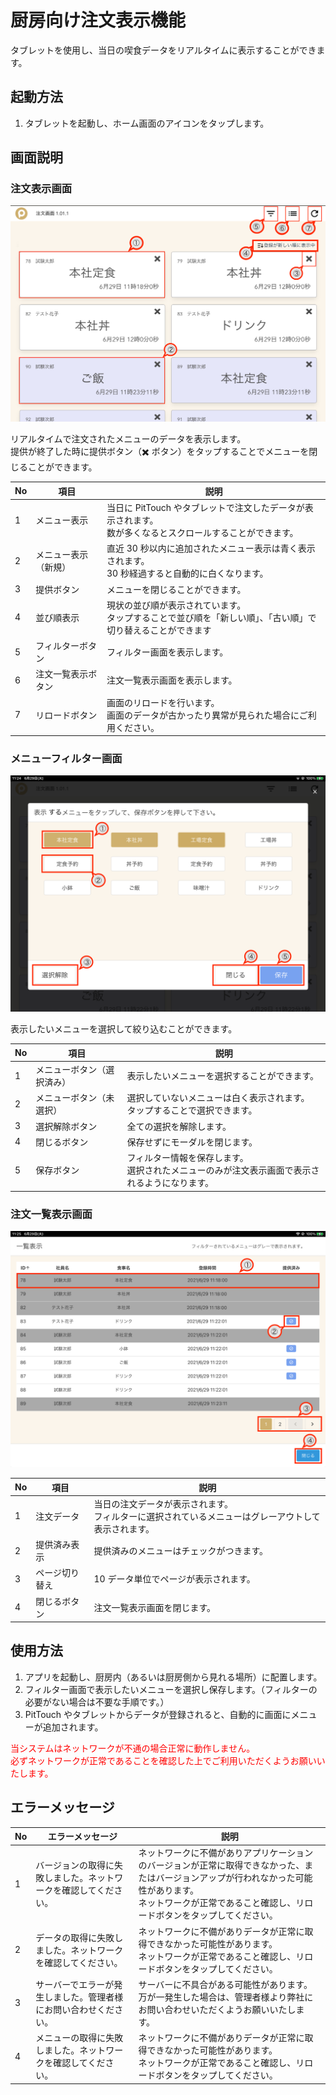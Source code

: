 # 厨房向け注文表示機能

タブレットを使用し、当日の喫食データをリアルタイムに表示することができます。

## 起動方法

1. タブレットを起動し、ホーム画面のアイコンをタップします。

## 画面説明

### 注文表示画面

![厨房表示画面](img/forkitchen/forkitchen.png)

リアルタイムで注文されたメニューのデータを表示します。  
提供が終了した時に提供ボタン（✖️ ボタン）をタップすることでメニューを閉じることができます。

| No  | 項目                 | 説明                                                                                                           |
| --- | -------------------- | -------------------------------------------------------------------------------------------------------------- |
| 1   | メニュー表示         | 当日に PitTouch やタブレットで注文したデータが表示されます。<br>数が多くなるとスクロールすることができます。   |
| 2   | メニュー表示（新規） | 直近 30 秒以内に追加されたメニュー表示は青く表示されます。<br>30 秒経過すると自動的に白くなります。            |
| 3   | 提供ボタン           | メニューを閉じることができます。                                                                               |
| 4   | 並び順表示           | 現状の並び順が表示されています。<br>タップすることで並び順を「新しい順」、「古い順」で切り替えることができます |
| 5   | フィルターボタン     | フィルター画面を表示します。                                                                                   |
| 6   | 注文一覧表示ボタン   | 注文一覧表示画面を表示します。                                                                                 |
| 7   | リロードボタン       | 画面のリロードを行います。<br>画面のデータが古かったり異常が見られた場合にご利用ください。                     |

### メニューフィルター画面

![フィルター画面](img/forkitchen/forkitchen_filter.png)

表示したいメニューを選択して絞り込むことができます。

| No  | 項目                       | 説明                                                                                             |
| --- | -------------------------- | ------------------------------------------------------------------------------------------------ |
| 1   | メニューボタン（選択済み） | 表示したいメニューを選択することができます。                                                     |
| 2   | メニューボタン（未選択）   | 選択していないメニューは白く表示されます。<br>タップすることで選択できます。                     |
| 3   | 選択解除ボタン             | 全ての選択を解除します。                                                                         |
| 4   | 閉じるボタン               | 保存せずにモーダルを閉じます。                                                                   |
| 5   | 保存ボタン                 | フィルター情報を保存します。<br>選択されたメニューのみが注文表示画面で表示されるようになります。 |

### 注文一覧表示画面

![注文一覧表示画面](img/forkitchen/forkitchen_list.png)

| No  | 項目           | 説明                                                                                                   |
| --- | -------------- | ------------------------------------------------------------------------------------------------------ |
| 1   | 注文データ     | 当日の注文データが表示されます。<br>フィルターに選択されているメニューはグレーアウトして表示されます。 |
| 2   | 提供済み表示   | 提供済みのメニューはチェックがつきます。                                                               |
| 3   | ページ切り替え | 10 データ単位でページが表示されます。                                                                  |
| 4   | 閉じるボタン   | 注文一覧表示画面を閉じます。                                                                           |

## 使用方法

1. アプリを起動し、厨房内（あるいは厨房側から見れる場所）に配置します。
1. フィルター画面で表示したいメニューを選択し保存します。（フィルターの必要がない場合は不要な手順です。）
1. PitTouch やタブレットからデータが登録されると、自動的に画面にメニューが追加されます。

<font color="red">当システムはネットワークが不通の場合正常に動作しません。<br>必ずネットワークが正常であることを確認した上でご利用いただくようお願いいたします。</font>

## エラーメッセージ

| No  | エラーメッセージ                                                 | 説明                                                                                                                                                                                                               |
| --- | ---------------------------------------------------------------- | ------------------------------------------------------------------------------------------------------------------------------------------------------------------------------------------------------------------ |
| 1   | バージョンの取得に失敗しました。ネットワークを確認してください。 | ネットワークに不備がありアプリケーションのバージョンが正常に取得できなかった、またはバージョンアップが行われなかった可能性があります。<br>ネットワークが正常であること確認し、リロードボタンをタップしてください。 |
| 2   | データの取得に失敗しました。ネットワークを確認してください。     | ネットワークに不備がありデータが正常に取得できなかった可能性があります。<br>ネットワークが正常であること確認し、リロードボタンをタップしてください。                                                               |
| 3   | サーバーでエラーが発生しました。管理者様にお問い合わせください。 | サーバーに不具合がある可能性があります。<br>万が一発生した場合は、管理者様より弊社にお問い合わせいただくようお願いいたします。                                                                                     |
| 4   | メニューの取得に失敗しました。ネットワークを確認してください。   | ネットワークに不備がありデータが正常に取得できなかった可能性があります。<br>ネットワークが正常であること確認し、リロードボタンをタップしてください。                                                               |

